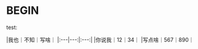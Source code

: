 # BEGIN
test:

|我也｜不知｜写啥｜
|:---|---:|:---:|
|你说我｜12｜34｜
|写点啥｜567｜890｜                                                                                      

